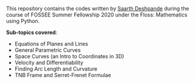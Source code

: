 This repository contains the codes written by [Saarth Deshpande](https://github.com/saarthdeshpande) during the course of FOSSEE Summer Fellowship 2020 under the Floss: Mathematics using Python.

__Sub-topics covered__:
* Equations of Planes and Lines
* General Parametric Curves
* Space Curves (an Intro to Coordinates in 3D)
* Velocity and Differentiability
* Finding Arc Length and Curvature
* TNB Frame and Serret-Frenet Formulae

